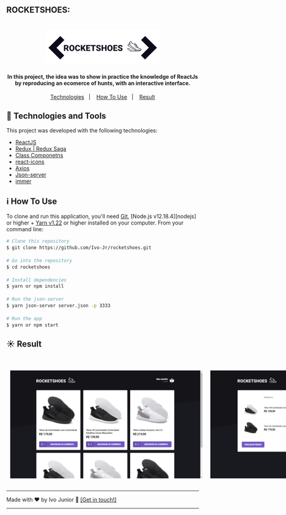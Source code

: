 ## ROCKETSHOES:

<h1 align="center">
    <img alt="logo" src="src/assets/images/rocket.png" width="300px" />
</h1>


<h4 align="center">
  In this project, the idea was to show in practice the knowledge of ReactJs by reproducing an ecomerce of hunts, with an interactive interface.
</h4>

<p align="center">
  <a href="#rocket-technologies">Technologies</a>&nbsp;&nbsp;&nbsp;|&nbsp;&nbsp;&nbsp;
  <a href="#information_source-how-to-use">How To Use</a>&nbsp;&nbsp;&nbsp;|&nbsp;&nbsp;&nbsp;
  <a href="#sunny-result">Result</a>
</p>


## :rocket: Technologies and Tools

This project was developed with the following technologies:

- [ReactJS](https://reactjs.org/)
- [Redux | Redux Saga](https:///)
- [Class Componetns](https://pt-br.reactjs.org/docs/react-component.html)
- [react-icons](https://react-icons.github.io/react-icons/)
- [Axios](https://reactjs.org/)
- [Json-server](https://reactjs.org/)
- [immer](https://reactjs.org/)


## :information_source: How To Use

To clone and run this application, you'll need [Git](https://git-scm.com), [Node.js v12.18.4][nodejs] or higher + [Yarn v1.22][yarn] or higher installed on your computer. From your command line:

```bash
# Clone this repository
$ git clone https://github.com/Ivo-Jr/rocketshoes.git

# Go into the repository
$ cd rocketshoes

# Install dependencies
$ yarn or npm install

# Run the json-server
$ yarn json-server server.json -p 3333

# Run the app
$ yarn or npm start
```

## :sunny: Result

  <div style="display: flex;   flex-direction: column;
  align-items: center;">
  <h1 align="center" style="display: flex; flex-direction:row;">
      <img   style="margin: 0 10px;" alt="prit1" src="src/assets/images/prt1.png" />
       <br>
       <br>
      <img   style="margin: 0 10px;" alt="prt2" src="src/assets/images/prt2.png" />
      <br>
  </h1>     
  </div>

---

Made with ♥ by Ivo Junior :wave: <a href="https://www.linkedin.com/in/jos%C3%A9-ivo-maciel-j%C3%BAnior-658136145/" target="_blank">[Get in touch!]</a>

[yarn]: https://yarnpkg.com/
[vc]: https://code.visualstudio.com/

----